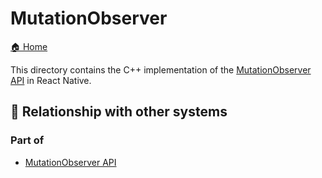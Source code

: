 # MutationObserver

[🏠 Home](../../../../../../../../__docs__/README.md)

This directory contains the C++ implementation of the
[MutationObserver API](https://developer.mozilla.org/en-US/docs/Web/API/MutationObserver)
in React Native.

## 🔗 Relationship with other systems

### Part of

- [MutationObserver API](../../../../../../src/private/webapis/mutationobserver/__docs__/README.md)
